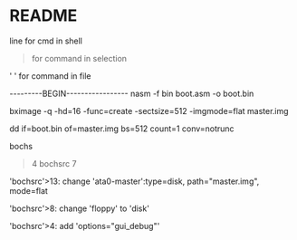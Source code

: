 # README

line for cmd in shell

> for command in selection

' ' for command in file


---------BEGIN-----------------
nasm -f bin boot.asm -o boot.bin



bximage -q -hd=16 -func=create -sectsize=512 -imgmode=flat master.img


dd if=boot.bin of=master.img bs=512 count=1 conv=notrunc

bochs
> 4
> bochsrc
> 7

'bochsrc'>13:
change 'ata0-master':type=disk, path="master.img", mode=flat

'bochsrc'>8:
change 'floppy' to 'disk'

'bochsrc'>4:
add 'options="gui_debug"'

